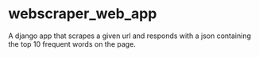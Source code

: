 # webscraper_web_app
A django app that scrapes a given url and responds with a json containing the top 10 frequent words on the page.

